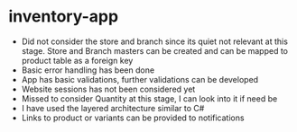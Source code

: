 # inventory-app

* Did not consider the store and branch since its quiet not relevant at this stage. Store and Branch masters can be created and can be mapped to product table as a foreign key
* Basic error handling has been done
* App has basic validations, further validations can be developed
* Website sessions has not been considered yet
* Missed to consider Quantity at this stage, I can look into it if need be
* I have used the layered architecture similar to C#
* Links to product or variants can be provided to notifications 
